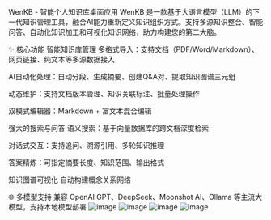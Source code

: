 WenKB - 智能个人知识库桌面应用 WenKB 是一款基于大语言模型（LLM）的下一代知识管理工具，融合AI能力重新定义知识组织方式。支持多源知识整合、智能问答、自动化知识加工和可视化知识网络，助力构建您的第二大脑。

✨ 核心功能 智能知识库管理 多格式导入：支持文档（PDF/Word/Markdown）、网页链接、纯文本等多源数据接入

AI自动化处理：自动分段、生成摘要、创建Q&A对、提取知识图谱三元组

动态维护：支持文档版本管理、知识关联标注、批量处理操作

双模式编辑器：Markdown + 富文本混合编辑

强大的搜索与问答 语义搜索：基于向量数据库的跨文档深度检索

对话式交互：支持追问、溯源引用、多轮知识推理

答案精炼：可指定摘要长度、知识范围、输出格式

知识图谱可视化 自动构建概念关系网络

🌐 多模型支持 兼容 OpenAI GPT、DeepSeek、Moonshot AI、Ollama 等主流大模型，支持本地模型部署
![image](https://github.com/user-attachments/assets/c0dcfb60-f34f-4ef4-aa47-da8409397504)
![image](https://github.com/user-attachments/assets/5f316402-105c-4224-ac7e-e8cc409d2662)
![image](https://github.com/user-attachments/assets/e92b98fc-2244-4958-addc-3657fbbfe3c3)
![image](https://github.com/user-attachments/assets/ac485891-ab25-4b99-bd1d-93dd5742cca7)
